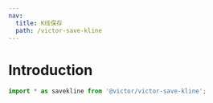 ```yaml
---
nav:
  title: K线保存
  path: /victor-save-kline
---
```

# Introduction

```jsx
import * as savekline from '@victor/victor-save-kline';
```
